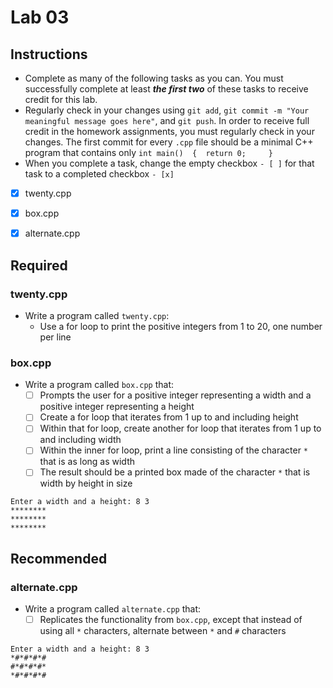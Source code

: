 # Lab 03

## Instructions

* Complete as many of the following tasks as you can. You must successfully complete at least _**the first two**_ of these tasks to receive credit for this lab.
* Regularly check in your changes using `git add`, `git commit -m "Your meaningful message goes here"`, and `git push`. In order to receive full credit in the homework assignments, you must regularly check in your changes. The first commit for every `.cpp` file should be a minimal C++ program that contains only `int main() 
{ 
   return 0;    
}`
* When you complete a task, change the empty checkbox `- [ ]` for that task to a completed checkbox `- [x]`

- [X] twenty.cpp
- [X] box.cpp 
- [X] alternate.cpp


## Required

### twenty.cpp

* Write a program called `twenty.cpp`:
  - Use a for loop to print the positive integers from 1 to 20, one number per line


### box.cpp

* Write a program called `box.cpp` that:
  - [ ] Prompts the user for a positive integer representing a width and a positive integer representing a height
  - [ ] Create a for loop that iterates from 1 up to and including height
  - [ ] Within that for loop, create another for loop that iterates from 1 up to and including width
  - [ ] Within the inner for loop, print a line consisting of the character `*` that is as long as width
  - [ ] The result should be a printed box made of the character `*` that is width by height in size

```$ ./box
Enter a width and a height: 8 3
********
********
********
```


## Recommended

### alternate.cpp

* Write a program called `alternate.cpp` that:
  - [ ] Replicates the functionality from `box.cpp`, except that instead of using all `*` characters, alternate between `*` and `#` characters

```$ ./alternate
Enter a width and a height: 8 3
*#*#*#*#
#*#*#*#*
*#*#*#*#
```
